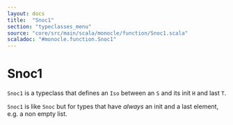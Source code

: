 ```yaml
---
layout: docs
title:  "Snoc1"
section: "typeclasses_menu"
source: "core/src/main/scala/monocle/function/Snoc1.scala"
scaladoc: "#monocle.function.Snoc1"
---
```

# Snoc1

`Snoc1` is a typeclass that defines an `Iso` between an `S` and its init `H` and last `T`.


`Snoc1` is like `Snoc` but for types that have *always* an init and a last element, e.g. a non empty list.
